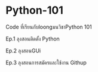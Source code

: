 # Python-101
Code ที่เรียนกับloongมนวิชาPython 101


Ep.1 ลุงสอนติดตั้ง Python

Ep.2 ลุงสอนGUi

Ep.3 ลุงสอนการสมัครและใช้งาน Githup
